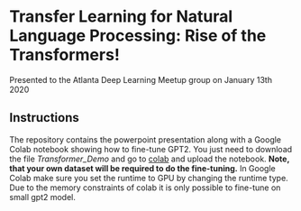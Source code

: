 # Transfer Learning for Natural Language Processing: Rise of the Transformers!
Presented to the Atlanta Deep Learning Meetup group on January 13th 2020

## Instructions
The repository contains the powerpoint presentation along with a Google Colab notebook showing how to fine-tune GPT2. You just need to download the file *Transformer_Demo* and go to [colab](https://colab.research.google.com/) and upload the notebook. **Note, that your own dataset will be required to do the fine-tuning.** In Google Colab make sure you set the runtime to GPU by changing the runtime type. Due to the memory constraints of colab it is only possible to fine-tune on small gpt2 model.